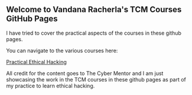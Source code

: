 ## Welcome to Vandana Racherla's TCM Courses GitHub Pages

I have tried to cover the practical aspects of the courses in these github pages.

You can navigate to the various courses here:


[Practical Ethical Hacking](https://vandanarach.github.io/TCM-Courses/PracticalEthicalHacking/peh.html)

All credit for the content goes to The Cyber Mentor and I am just showcasing the work in the TCM courses in these github pages as part of my practice to learn ethical hacking.

